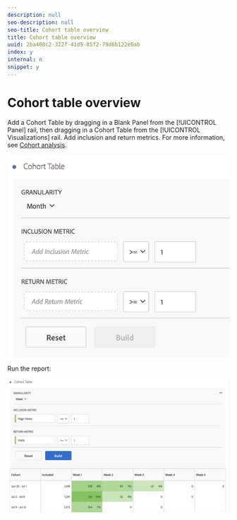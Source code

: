 ```yaml
---
description: null
seo-description: null
seo-title: Cohort table overview
title: Cohort table overview
uuid: 2ba408c2-322f-41d5-85f2-79d6b122e0ab
index: y
internal: n
snippet: y
---
```


# Cohort table overview

Add a Cohort Table by dragging in a Blank Panel from the [!UICONTROL Panel] rail, then dragging in a Cohort Table from the [!UICONTROL Visualizations] rail. Add inclusion and return metrics. For more information, see [Cohort analysis](../../../analyze/analysis-workspace/cohort-table/cohort-analysis.md#concept_9D240A490265427DA694D18D14EACC0E).

![](assets/cohort-table.png)

Run the report:

![](assets/cohort-report.png)

